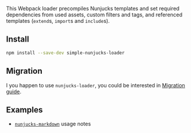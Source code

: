 This Webpack loader precompiles Nunjucks templates and set required dependencies
from used assets, custom filters and tags, and referenced templates (`extend`s,
`import`s and `include`s).

## Install

```bash
npm install --save-dev simple-nunjucks-loader
```

## Migration

I you happen to use `nunjucks-loader`, you could be interested in
[Migration guide](migrate/nunjucks-loader.md).

## Examples

* [`nunjucks-markdown`](examples/markdown) usage notes
